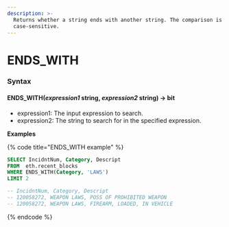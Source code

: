 ```yaml
---
description: >-
  Returns whether a string ends with another string. The comparison is
  case-sensitive.
---
```


# ENDS\_WITH

### Syntax <a href="#syntax" id="syntax"></a>

#### ENDS\_WITH(_expression1_ string, _expression2_ string) → bit <a href="#ends_withexpression1-string-expression2-string--bit" id="ends_withexpression1-string-expression2-string--bit"></a>

* expression1: The input expression to search.
* expression2: The string to search for in the specified expression.

**Examples**

{% code title="ENDS_WITH example" %}
```sql
SELECT IncidntNum, Category, Descript 
FROM  eth.recent_blocks 
WHERE ENDS_WITH(Category, 'LAWS')
LIMIT 2

-- IncidntNum, Category, Descript
-- 120058272, WEAPON LAWS, POSS OF PROHIBITED WEAPON
-- 120058272, WEAPON LAWS, FIREARM, LOADED, IN VEHICLE
```
{% endcode %}
